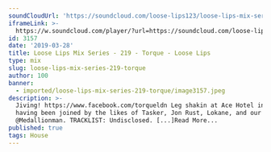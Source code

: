 ```yaml
---
soundCloudUrl: 'https://soundcloud.com/loose-lips123/loose-lips-mix-series-219-torque'
iframeLink: >-
  https://w.soundcloud.com/player/?url=https://soundcloud.com/loose-lips123/loose-lips-mix-series-219-torque&color=00aabb&auto_play=false&hide_related=false&show_comments=true&show_user=true&show_reposts=false
id: 3157
date: '2019-03-28'
title: Loose Lips Mix Series - 219 - Torque - Loose Lips
type: mix
slug: loose-lips-mix-series-219-torque
author: 100
banner:
  - imported/loose-lips-mix-series-219-torque/image3157.jpeg
description: >-
  Jiving! https://www.facebook.com/torqueldn Leg shakin at Ace Hotel in Miranda,
  having been joined by the likes of Tasker, Jon Rust, Lokane, and our very own
  @Medallionman. TRACKLIST: Undisclosed. [...]Read More...
published: true
tags: House
---
```


